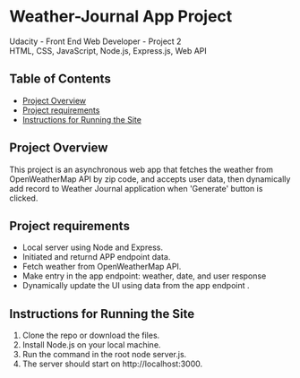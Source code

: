 # Weather-Journal App Project
Udacity - Front End Web Developer - Project 2
<br>
HTML, CSS, JavaScript, Node.js, Express.js, Web API

## Table of Contents

* [Project Overview](#Project-Overview)
* [Project requirements](#Project-requirements)
* [Instructions for Running the Site](#Instructions-for-Running-the-Site)

## Project Overview
This project is an asynchronous web app that fetches the weather from OpenWeatherMap API by zip code, and accepts user data, then dynamically add record to Weather Journal application when 'Generate' button is clicked.

## Project requirements

- Local server using Node and Express.
- Initiated and returnd APP endpoint data.
- Fetch weather from OpenWeatherMap API.
- Make entry in the app endpoint: weather, date, and user response 
- Dynamically update the UI using data from the app endpoint .

## Instructions for Running the Site

1. Clone the repo or download the files.
2. Install Node.js on your local machine.
3. Run the command in the root node server.js.
4. The server should start on http://localhost:3000.